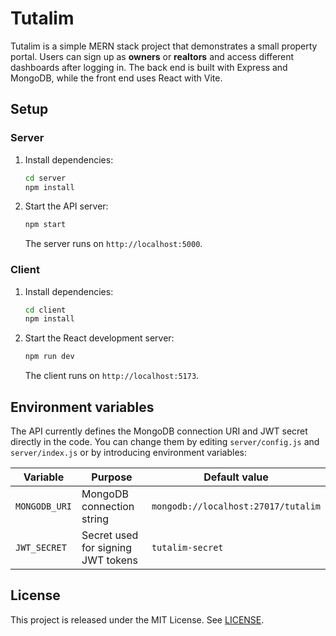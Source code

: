 # Tutalim

Tutalim is a simple MERN stack project that demonstrates a small property portal. Users can sign up as **owners** or **realtors** and access different dashboards after logging in. The back end is built with Express and MongoDB, while the front end uses React with Vite.

## Setup

### Server

1. Install dependencies:

   ```bash
   cd server
   npm install
   ```

2. Start the API server:

   ```bash
   npm start
   ```

   The server runs on `http://localhost:5000`.

### Client

1. Install dependencies:

   ```bash
   cd client
   npm install
   ```

2. Start the React development server:

   ```bash
   npm run dev
   ```

   The client runs on `http://localhost:5173`.

## Environment variables

The API currently defines the MongoDB connection URI and JWT secret directly in the code. You can change them by editing `server/config.js` and `server/index.js` or by introducing environment variables:

| Variable | Purpose | Default value |
|----------|---------|---------------|
| `MONGODB_URI` | MongoDB connection string | `mongodb://localhost:27017/tutalim` |
| `JWT_SECRET` | Secret used for signing JWT tokens | `tutalim-secret` |

## License

This project is released under the MIT License. See [LICENSE](LICENSE).
